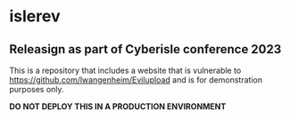 # islerev
## Releasign as part of Cyberisle conference 2023
This is a repository that includes a website that is vulnerable to https://github.com/lwangenheim/Evilupload and is for demonstration purposes only.

**DO NOT DEPLOY THIS IN A PRODUCTION ENVIRONMENT**
